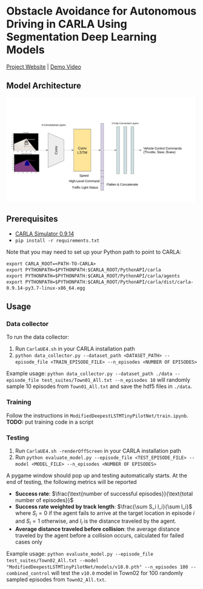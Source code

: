 # Obstacle Avoidance for Autonomous Driving in CARLA Using Segmentation Deep Learning Models
[Project Website](https://theroboticsclub.github.io/gsoc2023-Meiqi_Zhao/) | [Demo Video](https://www.youtube.com/watch?v=yfScvcrjYkg)

## Model Architecture

![model architecture](assets/new_architecture.png "model architecture")

## Prerequisites
* [CARLA Simulator 0.9.14](https://carla.org/2022/12/23/release-0.9.14/)
* `pip install -r requirements.txt `

Note that you may need to set up your Python path to point to CARLA:
```
export CARLA_ROOT=<PATH-TO-CARLA>
export PYTHONPATH=$PYTHONPATH:$CARLA_ROOT/PythonAPI/carla
export PYTHONPATH=$PYTHONPATH:$CARLA_ROOT/PythonAPI/carla/agents
export PYTHONPATH=$PYTHONPATH:$CARLA_ROOT/PythonAPI/carla/dist/carla-0.9.14-py3.7-linux-x86_64.egg
```

## Usage

### Data collector
To run the data collector: 
1. Run `CarlaUE4.sh` in your CARLA installation path
2. `python data_collector.py --dataset_path <DATASET_PATH> --episode_file <TRAIN_EPISODE_FILE> --n_episodes <NUMBER OF EPISODES>`

Example usage:
`python data_collector.py --dataset_path ./data --episode_file test_suites/Town01_All.txt --n_episodes 10` will randomly sample 10 episodes from `Town01_All.txt` and save the hdf5 files in `./data`.

### Training
Follow the instructions in `ModifiedDeepestLSTMTinyPilotNet/train.ipynb`.
**TODO:** put training code in a script

### Testing

1. Run `CarlaUE4.sh -renderOffScreen` in your CARLA installation path
2. Run `python evaluate_model.py --episode_file <TEST_EPISODE_FILE> --model <MODEL_FILE> --n_episodes <NUMBER OF EPISODES>`
 
 A pygame window should pop up and testing automatically starts. At the end of testing, the following metrics will be reported
 - **Success rate**: $\frac{\text{number of successful episodes}}{\text{total number of episodes}}$
 - **Success rate weighted by track length**: $\frac{\sum S_i l_i}{\sum l_i}$ where $S_i = 0$ if the agent fails to arrive at the target location in episode $i$ and $S_i = 1$ otherwise, and $l_i$ is the distance traveled by the agent.
 - **Average distance traveled before collision**: the average distance traveled by the agent before a collision occurs, calculated for failed cases only

Example usage:
`python evaluate_model.py --episode_file test_suites/Town02_All.txt --model "ModifiedDeepestLSTMTinyPilotNet/models/v10.0.pth" --n_episodes 100 --combined_control` will test the `v10.0` model in Town02 for 100 randomly sampled episodes from `Town02_All.txt`.

